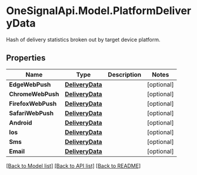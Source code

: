 # OneSignalApi.Model.PlatformDeliveryData
Hash of delivery statistics broken out by target device platform.

## Properties

Name | Type | Description | Notes
------------ | ------------- | ------------- | -------------
**EdgeWebPush** | [**DeliveryData**](DeliveryData.md) |  | [optional] 
**ChromeWebPush** | [**DeliveryData**](DeliveryData.md) |  | [optional] 
**FirefoxWebPush** | [**DeliveryData**](DeliveryData.md) |  | [optional] 
**SafariWebPush** | [**DeliveryData**](DeliveryData.md) |  | [optional] 
**Android** | [**DeliveryData**](DeliveryData.md) |  | [optional] 
**Ios** | [**DeliveryData**](DeliveryData.md) |  | [optional] 
**Sms** | [**DeliveryData**](DeliveryData.md) |  | [optional] 
**Email** | [**DeliveryData**](DeliveryData.md) |  | [optional] 

[[Back to Model list]](../README.md#documentation-for-models) [[Back to API list]](../README.md#documentation-for-api-endpoints) [[Back to README]](../README.md)

